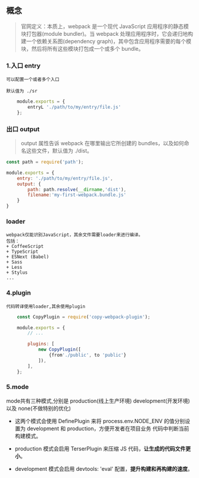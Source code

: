 ## 概念
> 官网定义：本质上，webpack 是一个现代 JavaScript 应用程序的静态模块打包器(module bundler)。当 webpack 处理应用程序时，它会递归地构建一个依赖关系图(dependency graph)，其中包含应用程序需要的每个模块，然后将所有这些模块打包成一个或多个 bundle。



### 1.入口 entry

    可以配置一个或者多个入口

    默认值为 ./sr

```javascript
    module.exports = {
        entryL './path/to/my/entry/file.js'
    };
```

### 出口 output

> output 属性告诉 webpack 在哪里输出它所创建的 bundles，以及如何命名这些文件，默认值为 ./dist。

```javascript
const path = require('path');

module.exports = {
    entry: './path/to/my/entry/file.js',
    output: {
        path: path.resolve(__dirname,'dist'),
        filename:'my-first-webpack.bundle.js'
    }
}
```

### loader
    webpack仅能识别JavaScript，其余文件需要loader来进行编译。
    包括：
    + CoffeeScript
    + TypeScript
    + ESNext (Babel)
    + Sass
    + Less 
    + Stylus
    ...

### 4.plugin

    代码转译使用loader,其余使用plugin

```javascript
    const CopyPlugin = require('copy-webpack-plugin');

    module.exports = {
        // ...

        plugins: [
            new CopyPlugin([
                {from'./public', to 'public'}
            ]),
        ],
    };
```

### 5.mode

mode共有三种模式,分别是 production(线上生产环境) development(开发环境) 以及 none(不做特别的优化)

+ 这两个模式会使用 DefinePlugin 来将 process.env.NODE_ENV 的值分别设置为 development 和 production，方便开发者在项目业务 代码中判断当前构建模式。
  
+ production 模式会启用 TerserPlugin 来压缩 JS 代码，**让生成的代码文件更小**。
  
+ development 模式会启用 devtools: 'eval' 配置，**提升构建和再构建的速度**。
